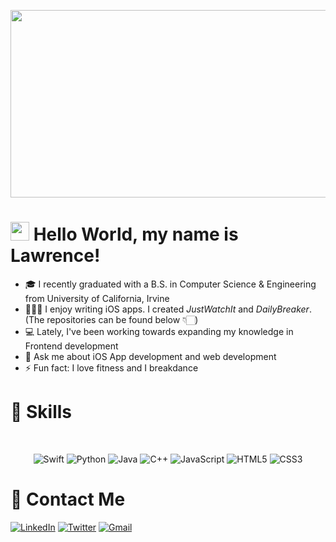<p align="center"> <img src="https://media2.giphy.com/media/de5bARu0SsXiU/200.gif" width="800" height="300"> </p>


# <img src="https://raw.githubusercontent.com/aemmadi/aemmadi/master/wave.gif" width="30px">&nbsp;Hello World, my name is Lawrence! 
- 🎓 I recently graduated with a B.S. in Computer Science & Engineering from University of California, Irvine
- 🧑🏻‍💻 I enjoy writing iOS apps. I created <em>JustWatchIt</em> and <em>DailyBreaker</em>. (The repositories can be found below 👇🏻)
- 💻 Lately, I've been working towards expanding my knowledge in Frontend development
- 💬 Ask me about iOS App development and web development
- ⚡ Fun fact: I love fitness and I breakdance



# 📖 Skills
<br>
<p align="center">
<img alt="Swift" src="https://img.shields.io/badge/swift-%23FA7343.svg?&style=for-the-badge&logo=swift&logoColor=white"/> 
<img alt="Python" src="https://img.shields.io/badge/python%20-%2314354C.svg?&style=for-the-badge&logo=python&logoColor=white"/>
<img alt="Java" src="https://img.shields.io/badge/Java-ED8B00?style=for-the-badge&logo=java&logoColor=whitee"/>
<img alt="C++" src="https://img.shields.io/badge/c++%20-%2300599C.svg?&style=for-the-badge&logo=c%2B%2B&ogoColor=white"/>
<img alt="JavaScript" src="https://img.shields.io/badge/javascript%20-%23323330.svg?&style=for-the-badge&logo=javascript&logoColor=%23F7DF1E"/>
<img alt="HTML5" src="https://img.shields.io/badge/HTML5-E34F26?style=for-the-badge&logo=html5&logoColor=white"/>
<img alt="CSS3" src="https://img.shields.io/badge/CSS3-1572B6?style=for-the-badge&logo=css3&logoColor=white"/>
<p align="left">

 # 📖 Contact Me

 [![LinkedIn](https://img.shields.io/badge/linkedin-%230077B5.svg?&style=for-the-badge&logo=linkedin&logoColor=white)](https://www.linkedin.com/in/lawrencedizon/)
[![Twitter](https://img.shields.io/badge/twitter-%231DA1F2.svg?&style=for-the-badge&logo=twitter&logoColor=white)](https://twitter.com/ldizon8)
[<img alt="Gmail" src="https://img.shields.io/badge/Gmail-D14836?style=for-the-badge&logo=gmail&logoColor=white" />](mailto:cse.lawrencedan@gmail.com?subject=From%20GitHub&body=Hi,%20there.%20Found%20you%20on%20GitHub.)
<br>
